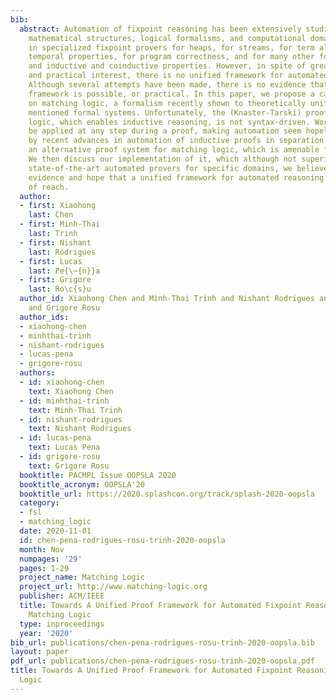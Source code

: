 ```yaml
---
bib:
  abstract: Automation of fixpoint reasoning has been extensively studied for various
    mathematical structures, logical formalisms, and computational domains, resulting
    in specialized fixpoint provers for heaps, for streams, for term algebras, for
    temporal properties, for program correctness, and for many other formal systems
    and inductive and coinductive properties. However, in spite of great theoretical
    and practical interest, there is no unified framework for automated fixpoint reasoning.
    Although several attempts have been made, there is no evidence that such a unified
    framework is possible, or practical. In this paper, we propose a candidate based
    on matching logic, a formalism recently shown to theoretically unify the above
    mentioned formal systems. Unfortunately, the (Knaster-Tarski) proof rule of matching
    logic, which enables inductive reasoning, is not syntax-driven. Worse, it can
    be applied at any step during a proof, making automation seem hopeless. Inspired
    by recent advances in automation of inductive proofs in separation logic, we propose
    an alternative proof system for matching logic, which is amenable for automation.
    We then discuss our implementation of it, which although not superior to specialized
    state-of-the-art automated provers for specific domains, we believe brings some
    evidence and hope that a unified framework for automated reasoning is not out
    of reach.
  author:
  - first: Xiaohong
    last: Chen
  - first: Minh-Thai
    last: Trinh
  - first: Nishant
    last: Rodrigues
  - first: Lucas
    last: Pe{\~{n}}a
  - first: Grigore
    last: Ro\c{s}u
  author_id: Xiaohong Chen and Minh-Thai Trinh and Nishant Rodrigues and Lucas Pena
    and Grigore Rosu
  author_ids:
  - xiaohong-chen
  - minhthai-trinh
  - nishant-rodrigues
  - lucas-pena
  - grigore-rosu
  authors:
  - id: xiaohong-chen
    text: Xiaohong Chen
  - id: minhthai-trinh
    text: Minh-Thai Trinh
  - id: nishant-rodrigues
    text: Nishant Rodrigues
  - id: lucas-pena
    text: Lucas Pena
  - id: grigore-rosu
    text: Grigore Rosu
  booktitle: PACMPL Issue OOPSLA 2020
  booktitle_acronym: OOPSLA'20
  booktitle_url: https://2020.splashcon.org/track/splash-2020-oopsla
  category:
  - fsl
  - matching_logic
  date: 2020-11-01
  id: chen-pena-rodrigues-rosu-trinh-2020-oopsla
  month: Nov
  numpages: '29'
  pages: 1-29
  project_name: Matching Logic
  project_url: http://www.matching-logic.org
  publisher: ACM/IEEE
  title: Towards A Unified Proof Framework for Automated Fixpoint Reasoning Using
    Matching Logic
  type: inproceedings
  year: '2020'
bib_url: publications/chen-pena-rodrigues-rosu-trinh-2020-oopsla.bib
layout: paper
pdf_url: publications/chen-pena-rodrigues-rosu-trinh-2020-oopsla.pdf
title: Towards A Unified Proof Framework for Automated Fixpoint Reasoning Using Matching
  Logic
---
```

